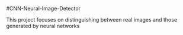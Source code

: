 #CNN-Neural-Image-Detector

This project focuses on distinguishing between real images and those generated by neural networks 
